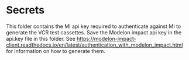 # Secrets

This folder contains the MI api key required to authenticate against MI to generate the VCR test cassettes.
Save the Modelon impact api key in the api.key file in this folder. See https://modelon-impact-client.readthedocs.io/en/latest/authentication_with_modelon_impact.html for information on how to generate them.
